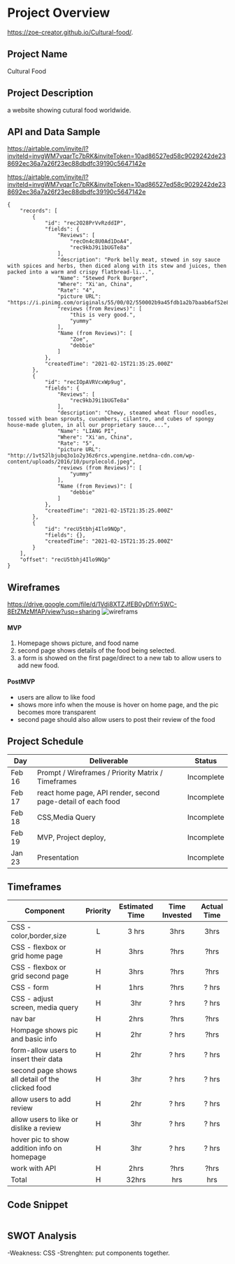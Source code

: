 
# Project Overview
https://zoe-creator.github.io/Cultural-food/.

## Project Name
Cultural Food

## Project Description
a website showing cutural food worldwide.

## API and Data Sample
https://airtable.com/invite/l?inviteId=invgWM7vqarTc7bRK&inviteToken=10ad86527ed58c9029242de238692ec36a7a26f23ec88dbdfc39190c5647142e

https://airtable.com/invite/l?inviteId=invgWM7vqarTc7bRK&inviteToken=10ad86527ed58c9029242de238692ec36a7a26f23ec88dbdfc39190c5647142e
```
{
    "records": [
        {
            "id": "rec2O28PrVvRzddIP",
            "fields": {
                "Reviews": [
                    "recOn4c8U0Ad1DoA4",
                    "rec9kbJ9i1bUGTe8a"
                ],
                "description": "Pork belly meat, stewed in soy sauce with spices and herbs, then diced along with its stew and juices, then packed into a warm and crispy flatbread-li...",
                "Name": "Stewed Pork Burger",
                "Where": "Xi'an, China",
                "Rate": "4",
                "picture URL": "https://i.pinimg.com/originals/55/00/02/550002b9a45fdb1a2b7baab6af52e8f6.jpg",
                "reviews (from Reviews)": [
                    "this is very good.",
                    "yummy"
                ],
                "Name (from Reviews)": [
                    "Zoe",
                    "debbie"
                ]
            },
            "createdTime": "2021-02-15T21:35:25.000Z"
        },
        {
            "id": "recIOpAVRVcxWp9ug",
            "fields": {
                "Reviews": [
                    "rec9kbJ9i1bUGTe8a"
                ],
                "description": "Chewy, steamed wheat flour noodles, tossed with bean sprouts, cucumbers, cilantro, and cubes of spongy house-made gluten, in all our proprietary sauce...",
                "Name": "LIANG PI",
                "Where": "Xi'an, China",
                "Rate": "5",
                "picture URL": "http://1vt52lbjubq3o1o2y36z6rcs.wpengine.netdna-cdn.com/wp-content/uploads/2016/10/purplecold.jpeg",
                "reviews (from Reviews)": [
                    "yummy"
                ],
                "Name (from Reviews)": [
                    "debbie"
                ]
            },
            "createdTime": "2021-02-15T21:35:25.000Z"
        },
        {
            "id": "recU5tbhj4Ilo9NQp",
            "fields": {},
            "createdTime": "2021-02-15T21:35:25.000Z"
        }
    ],
    "offset": "recU5tbhj4Ilo9NQp"
}
```

## Wireframes
https://drive.google.com/file/d/1Vdi8XTZJfEB0yDfiYr5WC-8EtZMzMfAP/view?usp=sharing
![wireframs](https://res.cloudinary.com/lizhenwen727/image/upload/v1613497035/Screen_Shot_2021-02-16_at_11.54.30_AM_b2p7sy.png)

#### MVP 

1. Homepage shows picture, and food name
2. second page shows details of the food being selected.
3. a form is showed on the first page/direct to a new tab to allow users to add new food.



#### PostMVP  

- users are allow to like food
- shows more info when the mouse is hover on home page,  and the pic becomes more transparent
- second page should also allow users to post their review of the food



## Project Schedule

|  Day | Deliverable | Status
|---|---| ---|
|Feb 16| Prompt / Wireframes / Priority Matrix / Timeframes | Incomplete
|Feb 17| react home page, API render, second page-detail of each food | Incomplete 
|Feb 18| CSS,Media Query  | Incomplete
|Feb 19| MVP, Project deploy, | Incomplete
|Jan 23| Presentation  | Incomplete




## Timeframes

| Component | Priority | Estimated Time | Time Invested | Actual Time |
| --- | :---: |  :---: | :---: | :---: |
| CSS - color,border,size  | L | 3 hrs| 3hrs | 3hrs |
| CSS - flexbox or grid home page | H | 3hrs| ?hrs | ?hrs |
| CSS - flexbox or grid second  page | H | 3hrs| ?hrs | ?hrs |
| CSS - form|  H | 1hrs| ?hrs | ? hrs |
| CSS - adjust screen, media query | H | 3hr | ? hrs | ? hrs |
| nav bar | H | 2hrs | ?hrs | ?hrs |
| Hompage shows pic and basic info | H | 2hr | ? hrs | ?hrs|
| form-allow users to insert their data | H | 2hr | ? hrs | ? hrs |
| second page shows all detail of the clicked food | H | 3hr | ? hrs | ? hrs|
| allow users to add review | H | 2hr | ? hrs | ? hrs |
| allow users to like or dislike a review | H | 3hr | ? hrs | ? hrs |
| hover pic to show addition info on homepage | H | 3hr | ? hrs | ? hrs |
| work with API | H | 2hrs | ?hrs | ?hrs |
| Total | H | 32hrs | hrs | hrs |

## Code Snippet


```

```

## SWOT Analysis
-Weakness: CSS
-Strenghten: put components together.
